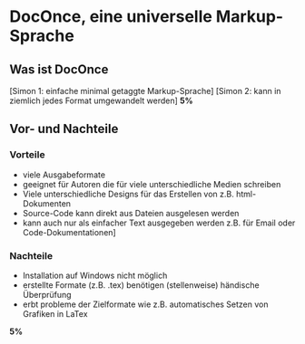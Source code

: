# DocOnce, eine universelle Markup-Sprache
## Was ist DocOnce
[Simon 1: einfache minimal getaggte Markup-Sprache]
[Simon 2: kann in ziemlich jedes Format umgewandelt werden]
**5\%**
## Vor- und Nachteile
### Vorteile
* viele Ausgabeformate
* geeignet für Autoren die für viele unterschiedliche Medien schreiben
* Viele unterschiedliche Designs für das Erstellen von z.B. html-Dokumenten
* Source-Code kann direkt aus Dateien ausgelesen werden
* kann auch nur als einfacher Text ausgegeben werden z.B. für Email oder Code-Dokumentationen]

### Nachteile
 * Installation auf Windows nicht möglich
 * erstellte Formate (z.B. .tex) benötigen (stellenweise) händische Überprüfung
 * erbt probleme der Zielformate wie z.B. automatisches Setzen von Grafiken in LaTex

**5\%**

